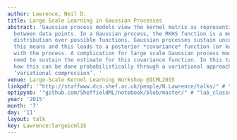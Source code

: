 ```yaml
---
author: Lawrence, Neil D.
title: Large Scale Learning in Gaussian Processes
abstract: 'Gaussian process models view the kernel matrix as representing the covariance
  between data points. In a Gaussian process, the RKHS function is a mean of a posterior
  distribution over possible functions. Gaussian processes sustain uncertainty around
  this means and this leads to a posterior *covariance* function (or kernel) associated
  with the process. A complication for large scale Gaussian process models is the
  need to sustain the estimate for this covariance function. In this talk we’ll review
  how this can be done probabilistically through a variational approach we know as
  ’variational compression’. '
venue: Large-Scale Kernel Learning Workshop @ICML2015
linkpdf: '"http://staffwww.dcs.shef.ac.uk/people/N.Lawrence/talks/" # "parametric_icmllskw15.pdf"'
optipynb: '"github.com/SheffieldML/notebook/blob/master/" # "lab_classes/gprs/Low%20Rank%20Gaussian%20Processes.ipynb"'
year: '2015'
month: '7'
day: '11'
layout: talk
key: Lawrence:largeicml15
---
```

